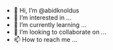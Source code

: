 - 👋 Hi, I’m @abidknoldus
- 👀 I’m interested in ...
- 🌱 I’m currently learning ...
- 💞️ I’m looking to collaborate on ...
- 📫 How to reach me ...

<!---
abidknoldus/abidknoldus is a ✨ special ✨ repository because its `README.md` (this file) appears on your GitHub profile.
You can click the Preview link to take a look at your changes.
--->
